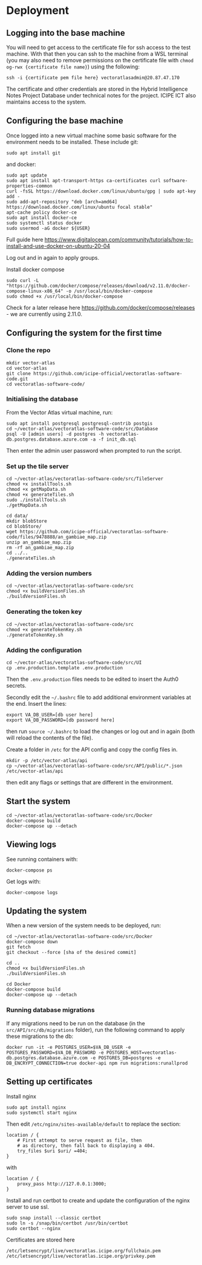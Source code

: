 # Deployment

## Logging into the base machine

You will need to get access to the certificate file for ssh access to the test machine. With that then you can ssh to the machine from a WSL terminal (you may also need to remove permissions on the certificate file with `chmod og-rwx {certificate file name}`) using the following:
```
ssh -i {certificate pem file here} vectoratlasadmin@20.87.47.170
```

The certificate and other credentials are stored in the Hybrid Intelligence Notes Project Database under technical notes for the project. ICIPE ICT also maintains access to the system.

## Configuring the base machine
Once logged into a new virtual machine some basic software for the environment needs to be installed. These include git:
```
sudo apt install git
```
and docker:
```
sudo apt update
sudo apt install apt-transport-https ca-certificates curl software-properties-common
curl -fsSL https://download.docker.com/linux/ubuntu/gpg | sudo apt-key add -
sudo add-apt-repository "deb [arch=amd64] https://download.docker.com/linux/ubuntu focal stable"
apt-cache policy docker-ce
sudo apt install docker-ce
sudo systemctl status docker
sudo usermod -aG docker ${USER}
```
Full guide here
https://www.digitalocean.com/community/tutorials/how-to-install-and-use-docker-on-ubuntu-20-04

Log out and in again to apply groups.

Install docker compose
```
sudo curl -L "https://github.com/docker/compose/releases/download/v2.11.0/docker-compose-linux-x86_64" -o /usr/local/bin/docker-compose
sudo chmod +x /usr/local/bin/docker-compose
```
Check for a later release here https://github.com/docker/compose/releases - we are currently using 2.11.0.


## Configuring the system for the first time

### Clone the repo
```
mkdir vector-atlas
cd vector-atlas
git clone https://github.com/icipe-official/vectoratlas-software-code.git
cd vectoratlas-software-code/
```

### Initialising the database
From the Vector Atlas virtual machine, run:
```
sudo apt install postgresql postgresql-contrib postgis
cd ~/vector-atlas/vectoratlas-software-code/src/Database
psql -U [admin users] -d postgres -h vectoratlas-db.postgres.database.azure.com -a -f init_db.sql
```
Then enter the admin user password when prompted to run the script.

### Set up the tile server
```
cd ~/vector-atlas/vectoratlas-software-code/src/TileServer
chmod +x installTools.sh
chmod +x getMapData.sh
chmod +x generateTiles.sh
sudo ./installTools.sh
./getMapData.sh

cd data/
mkdir blobStore
cd blobStore/
wget https://github.com/icipe-official/vectoratlas-software-code/files/9478888/an_gambiae_map.zip
unzip an_gambiae_map.zip
rm -rf an_gambiae_map.zip
cd ../..
./generateTiles.sh
```

### Adding the version numbers
```
cd ~/vector-atlas/vectoratlas-software-code/src
chmod +x buildVersionFiles.sh
./buildVersionFiles.sh
```

### Generating the token key
```
cd ~/vector-atlas/vectoratlas-software-code/src
chmod +x generateTokenKey.sh
./generateTokenKey.sh
```

### Adding the configuration
```
cd ~/vector-atlas/vectoratlas-software-code/src/UI
cp .env.production.template .env.production
```
Then the `.env.production` files needs to be edited to insert the Auth0 secrets.

Secondly edit the `~/.bashrc` file to add additional environment variables at the end. Insert the lines:
```
export VA_DB_USER=[db user here]
export VA_DB_PASSWORD=[db password here]
```
then run `source ~/.bashrc` to load the changes or log out and in again (both will reload the contents of the file).

Create a folder in `/etc` for the API config and copy the config files in.
```
mkdir -p /etc/vector-atlas/api
cp ~/vector-atlas/vectoratlas-software-code/src/API/public/*.json /etc/vector-atlas/api
```
then edit any flags or settings that are different in the environment.

## Start the system
```
cd ~/vector-atlas/vectoratlas-software-code/src/Docker
docker-compose build
docker-compose up --detach
```

## Viewing logs
See running containers with:
```
docker-compose ps
```
Get logs with:
```
docker-compose logs
```

## Updating the system
When a new version of the system needs to be deployed, run:
```
cd ~/vector-atlas/vectoratlas-software-code/src/Docker
docker-compose down
git fetch
git checkout --force [sha of the desired commit]

cd ..
chmod +x buildVersionFiles.sh
./buildVersionFiles.sh

cd Docker
docker-compose build
docker-compose up --detach
```

### Running database migrations
If any migrations need to be run on the database (in the `src/API/src/db/migrations` folder), run the following command to apply these migrations to the db:
```
docker run -it -e POSTGRES_USER=$VA_DB_USER -e POSTGRES_PASSWORD=$VA_DB_PASSWORD -e POSTGRES_HOST=vectoratlas-db.postgres.database.azure.com -e POSTGRES_DB=postgres -e DB_ENCRYPT_CONNECTION=true docker-api npm run migrations:runallprod
```

## Setting up certificates

Install nginx
```
sudo apt install nginx
sudo systemctl start nginx
```
Then edit `/etc/nginx/sites-available/default` to replace the section:
```
location / {
    # First attempt to serve request as file, then
    # as directory, then fall back to displaying a 404.
    try_files $uri $uri/ =404;
}
```
with
```
location / {
    proxy_pass http://127.0.0.1:3000;
}
```

Install and run certbot to create and update the configuration of the nginx server to use ssl.
```
sudo snap install --classic certbot
sudo ln -s /snap/bin/certbot /usr/bin/certbot
sudo certbot --nginx
```

Certificates are stored here
```
/etc/letsencrypt/live/vectoratlas.icipe.org/fullchain.pem
/etc/letsencrypt/live/vectoratlas.icipe.org/privkey.pem
```